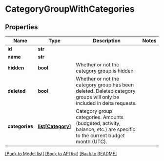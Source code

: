 # CategoryGroupWithCategories

## Properties
Name | Type | Description | Notes
------------ | ------------- | ------------- | -------------
**id** | **str** |  | 
**name** | **str** |  | 
**hidden** | **bool** | Whether or not the category group is hidden | 
**deleted** | **bool** | Whether or not the category group has been deleted.  Deleted category groups will only be included in delta requests. | 
**categories** | [**list[Category]**](Category.md) | Category group categories.  Amounts (budgeted, activity, balance, etc.) are specific to the current budget month (UTC). | 

[[Back to Model list]](../README.md#documentation-for-models) [[Back to API list]](../README.md#documentation-for-api-endpoints) [[Back to README]](../README.md)


